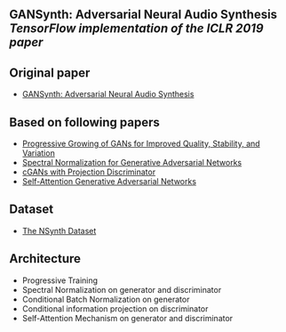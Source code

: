 ## GANSynth: Adversarial Neural Audio Synthesis<br><i>TensorFlow implementation of the ICLR 2019 paper</i>

## Original paper 
* [GANSynth: Adversarial Neural Audio Synthesis](https://openreview.net/pdf?id=H1xQVn09FX)

## Based on following papers
* [Progressive Growing of GANs for Improved Quality, Stability, and Variation](https://arxiv.org/pdf/1710.10196.pdf)
* [Spectral Normalization for Generative Adversarial Networks](https://arxiv.org/pdf/1802.05957.pdf)
* [cGANs with Projection Discriminator](https://arxiv.org/pdf/1802.05637.pdf)
* [Self-Attention Generative Adversarial Networks](https://arxiv.org/pdf/1805.08318.pdf)

## Dataset
* [The NSynth Dataset](https://magenta.tensorflow.org/datasets/nsynth)

## Architecture
* Progressive Training
* Spectral Normalization on generator and discriminator
* Conditional Batch Normalization on generator
* Conditional information projection on discriminator
* Self-Attention Mechanism on generator and discriminator
